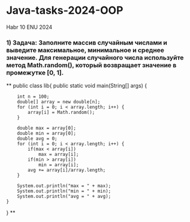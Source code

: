 # Java-tasks-2024-OOP
Habr 10 ENU 2024

### 1) Задача: Заполните массив случайным числами и выведите максимальное, минимальное и среднее значение. Для генерации случайного числа используйте метод Math.random(), который возвращает значение в промежутке [0, 1].
**
public class lib{
    public static void main(String[] args) {

        int n = 100;
        double[] array = new double[n];
        for (int i = 0; i < array.length; i++) {
            array[i] = Math.random();
        }

        double max = array[0]; 
        double min = array[0];
        double avg = 0;
        for (int i = 0; i < array.length; i++) {
            if(max < array[i])
                max = array[i];
            if(min > array[i])
                min = array[i];
            avg += array[i]/array.length;
        }

        System.out.println("max = " + max);
        System.out.println("min = " + min);
        System.out.println("avg = " + avg);
    }
}
**
